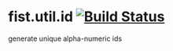 fist.util.id [![Build Status](https://travis-ci.org/fistlabs/fist.util.id.png?branch=v0.0.x)](https://travis-ci.org/fistlabs/fist.util.id)
=========

generate unique alpha-numeric ids
